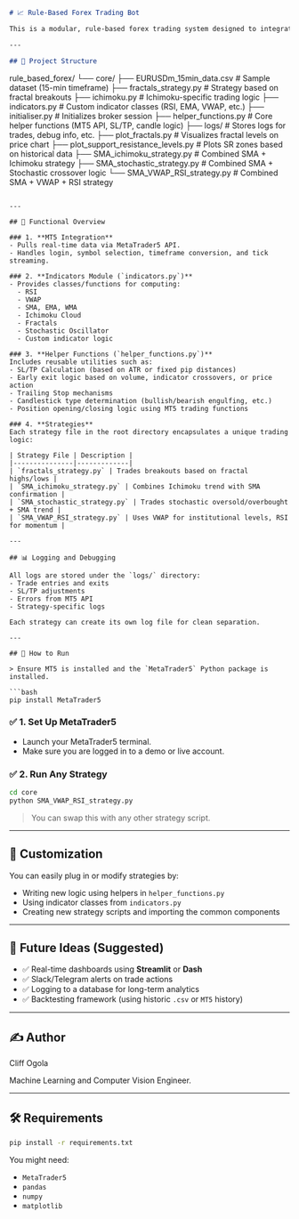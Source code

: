 ```markdown
# 📈 Rule-Based Forex Trading Bot

This is a modular, rule-based forex trading system designed to integrate with **MetaTrader 5** for live or historical trading. The bot uses a combination of popular indicators, pattern recognition, and trading logic to place trades, manage them intelligently, and log performance.

---

## 📁 Project Structure

```

rule\_based\_forex/
└── core/
├── EURUSDm\_15min\_data.csv                  # Sample dataset (15-min timeframe)
├── fractals\_strategy.py                    # Strategy based on fractal breakouts
├── ichimoku.py                             # Ichimoku-specific trading logic
├── indicators.py                           # Custom indicator classes (RSI, EMA, VWAP, etc.)
├── initialiser.py                          # Initializes broker session
├── helper\_functions.py                     # Core helper functions (MT5 API, SL/TP, candle logic)
├── logs/                                   # Stores logs for trades, debug info, etc.
├── plot\_fractals.py                        # Visualizes fractal levels on price chart
├── plot\_support\_resistance\_levels.py       # Plots SR zones based on historical data
├── SMA\_ichimoku\_strategy.py                # Combined SMA + Ichimoku strategy
├── SMA\_stochastic\_strategy.py              # Combined SMA + Stochastic crossover logic
└── SMA\_VWAP\_RSI\_strategy.py                # Combined SMA + VWAP + RSI strategy

````

---

## 🔧 Functional Overview

### 1. **MT5 Integration**
- Pulls real-time data via MetaTrader5 API.
- Handles login, symbol selection, timeframe conversion, and tick streaming.

### 2. **Indicators Module (`indicators.py`)**
- Provides classes/functions for computing:
  - RSI
  - VWAP
  - SMA, EMA, WMA
  - Ichimoku Cloud
  - Fractals
  - Stochastic Oscillator
  - Custom indicator logic

### 3. **Helper Functions (`helper_functions.py`)**
Includes reusable utilities such as:
- SL/TP Calculation (based on ATR or fixed pip distances)
- Early exit logic based on volume, indicator crossovers, or price action
- Trailing Stop mechanisms
- Candlestick type determination (bullish/bearish engulfing, etc.)
- Position opening/closing logic using MT5 trading functions

### 4. **Strategies**
Each strategy file in the root directory encapsulates a unique trading logic:

| Strategy File | Description |
|---------------|-------------|
| `fractals_strategy.py` | Trades breakouts based on fractal highs/lows |
| `SMA_ichimoku_strategy.py` | Combines Ichimoku trend with SMA confirmation |
| `SMA_stochastic_strategy.py` | Trades stochastic oversold/overbought + SMA trend |
| `SMA_VWAP_RSI_strategy.py` | Uses VWAP for institutional levels, RSI for momentum |

---

## 📊 Logging and Debugging

All logs are stored under the `logs/` directory:
- Trade entries and exits
- SL/TP adjustments
- Errors from MT5 API
- Strategy-specific logs

Each strategy can create its own log file for clean separation.

---

## 🚀 How to Run

> Ensure MT5 is installed and the `MetaTrader5` Python package is installed.

```bash
pip install MetaTrader5
````

### ✅ 1. Set Up MetaTrader5

* Launch your MetaTrader5 terminal.
* Make sure you are logged in to a demo or live account.

### ✅ 2. Run Any Strategy

```bash
cd core
python SMA_VWAP_RSI_strategy.py
```

> You can swap this with any other strategy script.

---

## 📌 Customization

You can easily plug in or modify strategies by:

* Writing new logic using helpers in `helper_functions.py`
* Using indicator classes from `indicators.py`
* Creating new strategy scripts and importing the common components

---

## 🧠 Future Ideas (Suggested)

* ✅ Real-time dashboards using **Streamlit** or **Dash**
* ✅ Slack/Telegram alerts on trade actions
* ✅ Logging to a database for long-term analytics
* ✅ Backtesting framework (using historic `.csv` or `MT5` history)

---

## ✍️ Author

Cliff Ogola

Machine Learning and Computer Vision Engineer.

---

## 🛠 Requirements

```bash
pip install -r requirements.txt
```

You might need:

* `MetaTrader5`
* `pandas`
* `numpy`
* `matplotlib`

```

